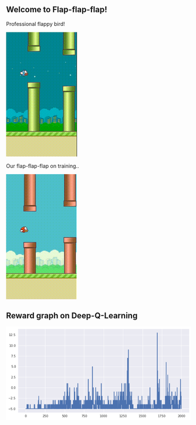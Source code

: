 ## Welcome to Flap-flap-flap!

Professional flappy bird!

![alt text](flappy-bird.gif)

Our flap-flap-flap on training..

![alt text](training.gif)

## Reward graph on Deep-Q-Learning

![alt text](reward-deepq-feature.png)
